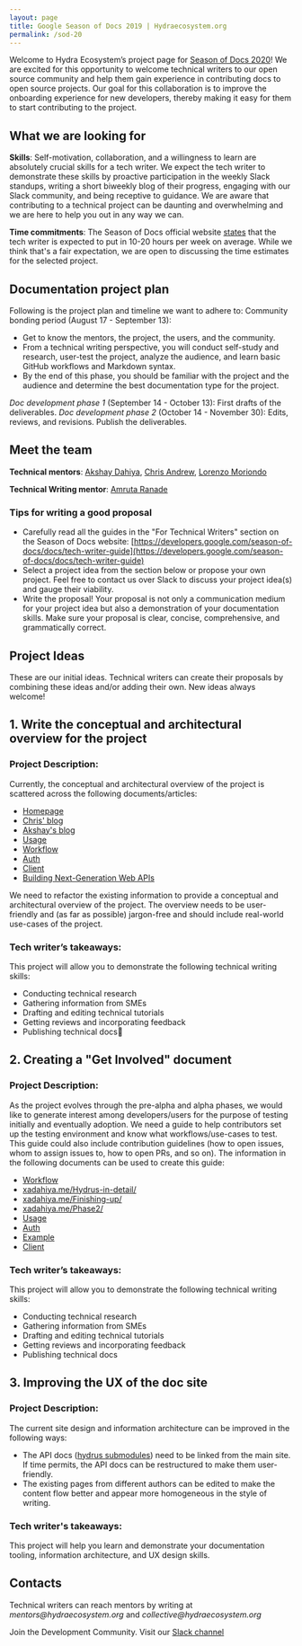 ```yaml
---
layout: page
title: Google Season of Docs 2019 | Hydraecosystem.org
permalink: /sod-20
---
```


Welcome to Hydra Ecosystem’s project page for  [Season of Docs 2020](https://developers.google.com/season-of-docs)!
We are excited for this opportunity to welcome technical writers to our open source community and help them gain experience in contributing docs to open source projects. 
Our goal for this collaboration is to improve the onboarding experience for new developers, thereby making it easy for them to start contributing to the project.

## What we are looking for
**Skills**: Self-motivation, collaboration, and a willingness to learn are absolutely crucial skills for a tech writer. We expect the tech writer to demonstrate these skills by proactive participation in the weekly Slack standups, writing a short biweekly blog of their progress, engaging with our Slack community, and being receptive to guidance. We are aware that contributing to a technical project can be daunting and overwhelming and we are here to help you out in any way we can.

**Time commitments**: The Season of Docs official website [states](https://developers.google.com/season-of-docs/docs/faq#how_much_time_does_participation_take) that the tech writer is expected to put in 10-20 hours per week on average. While we think that's a fair expectation, we are open to discussing the time estimates for the selected project.

## Documentation project plan
Following is the project plan and timeline we want to adhere to:
Community bonding period (August 17 - September 13):
- Get to know the mentors, the project, the users, and the community.
- From a technical writing perspective, you will conduct self-study and research, user-test the project, analyze the audience, and learn basic GitHub workflows and Markdown syntax.
- By the end of this phase, you should be familiar with the project and the audience and determine the best documentation type for the project.

*Doc development phase 1* (September 14 - October 13):
First drafts of the deliverables.
*Doc development phase 2* (October 14 - November 30):
Edits, reviews, and revisions. Publish the deliverables.

## Meet the team
**Technical mentors**: [Akshay Dahiya](https://www.linkedin.com/in/xadahiya/), [Chris Andrew](https://www.linkedin.com/in/chrizandr/), [Lorenzo Moriondo](https://www.linkedin.com/in/lorenzomoriondo/)

**Technical Writing mentor**: [Amruta Ranade](https://www.linkedin.com/in/amrutaranade/)

### Tips for writing a good proposal
- Carefully read all the guides in the "For Technical Writers" section on the Season of Docs website: [https://developers.google.com/season-of-docs/docs/tech-writer-guide](https://developers.google.com/season-of-docs/docs/tech-writer-guide)
- Select a project idea from the section below or propose your own project. Feel free to contact us over Slack to discuss your project idea(s) and gauge their viability.
- Write the proposal! Your proposal is not only a communication medium for your project idea but also a demonstration of your documentation skills. Make sure your proposal is clear, concise, comprehensive, and grammatically correct.


## Project Ideas

These are our initial ideas. Technical writers can create their proposals by combining these ideas and/or adding their own. New ideas always welcome!

## 1. Write the conceptual and architectural overview for the project

### Project Description:

Currently, the conceptual and architectural overview of the project is scattered across the following documents/articles:

- [Homepage](https://www.hydraecosystem.org/00-Home)
- [Chris' blog](https://gsocchrizandr.wordpress.com/the-book-of-hydrus/)
- [Akshay's blog](https://www.xadahiya.me/Hydrus-in-detail/)
- [Usage](https://www.hydraecosystem.org/01-Usage)
- [Workflow](https://www.hydraecosystem.org/Workflow)
- [Auth](https://www.hydraecosystem.org/Auth)
- [Client](https://www.hydraecosystem.org/heracles_explained)
- [Building Next-Generation Web APIs](https://youtu.be/tRTD2W4W8G4)

We need to refactor the existing information to provide a conceptual and architectural overview of the project. The overview needs to be user-friendly and (as far as possible) jargon-free and should include real-world use-cases of the project. 

### Tech writer’s takeaways:

This project will allow you to demonstrate the following technical writing skills:

- Conducting technical research
- Gathering information from SMEs
- Drafting and editing technical tutorials
- Getting reviews and incorporating feedback
- Publishing technical docs


## 2. Creating a "Get Involved" document

### Project Description:

As the project evolves through the pre-alpha and alpha phases, we would like to generate interest among developers/users for the purpose of testing initially and eventually adoption. We need a guide to help contributors set up the testing environment and know what workflows/use-cases to test. This guide could also include contribution guidelines (how to open issues, whom to assign issues to, how to open PRs, and so on).
The information in the following documents can be used to create this guide:

- [Workflow](https://www.hydraecosystem.org/Workflow)
- [xadahiya.me/Hydrus-in-detail/](https://www.xadahiya.me/Hydrus-in-detail/)
- [xadahiya.me/Finishing-up/](https://www.xadahiya.me/Finishing-up/)
- [xadahiya.me/Phase2/](https://www.xadahiya.me/Phase2/)
- [Usage](https://www.hydraecosystem.org/01-Usage)
- [Auth](https://www.hydraecosystem.org/Auth)
- [Example](https://www.hydraecosystem.org/Example)
- [Client](https://www.hydraecosystem.org/heracles_explained)

### Tech writer’s takeaways:

This project will allow you to demonstrate the following technical writing skills:

- Conducting technical research
- Gathering information from SMEs
- Drafting and editing technical tutorials
- Getting reviews and incorporating feedback
- Publishing technical docs

## 3. Improving the UX of the doc site 

### Project Description:

The current site design and information architecture can be improved in the following ways:

- The API docs ([hydrus submodules](https://hydrus.readthedocs.io/en/latest/hydrus.html#submodules)) need to be linked from the main site. If time permits, the API docs can be restructured to make them user-friendly.
- The existing pages from different authors can be edited to make the content flow better and appear more homogeneous in the style of writing. 

### Tech writer's takeaways:
This project will help you learn and demonstrate your documentation tooling, information architecture, and UX design skills.

## Contacts

Technical writers can reach mentors by writing at _mentors@hydraecosystem.org_ and _collective@hydraecosystem.org_

Join the Development Community. Visit our [Slack channel](https://join.slack.com/t/hydraecosystem/shared_invite/enQtNzI1NzAzNzUxMTg3LWJlMDU1MjI5YzNlYTIyZDVkODllN2ZlNjk1MjQzN2RiYzcxNzE4OGM2MzlkZTI5Y2JhNGQ3NmFlZWIxN2I1ZTg)
